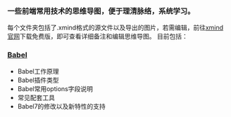 ### 一些前端常用技术的思维导图，便于理清脉络，系统学习。
每个文件夹包括了.xmind格式的源文件以及导出的图片，若需编辑，前往[xmind官网](https://www.xmind.cn/)下载免费版，即可查看详细备注和编辑思维导图。
目前包括：

### [Babel](https://github.com/shengyur/mindMaps/blob/master/%E5%BA%93%26%E6%A1%86%E6%9E%B6/Babel/Babel.jpg)
- Babel工作原理
- Babel插件类型
- Babel常用options字段说明
- 常见配套工具
- Babel7的修改以及新特性的支持


